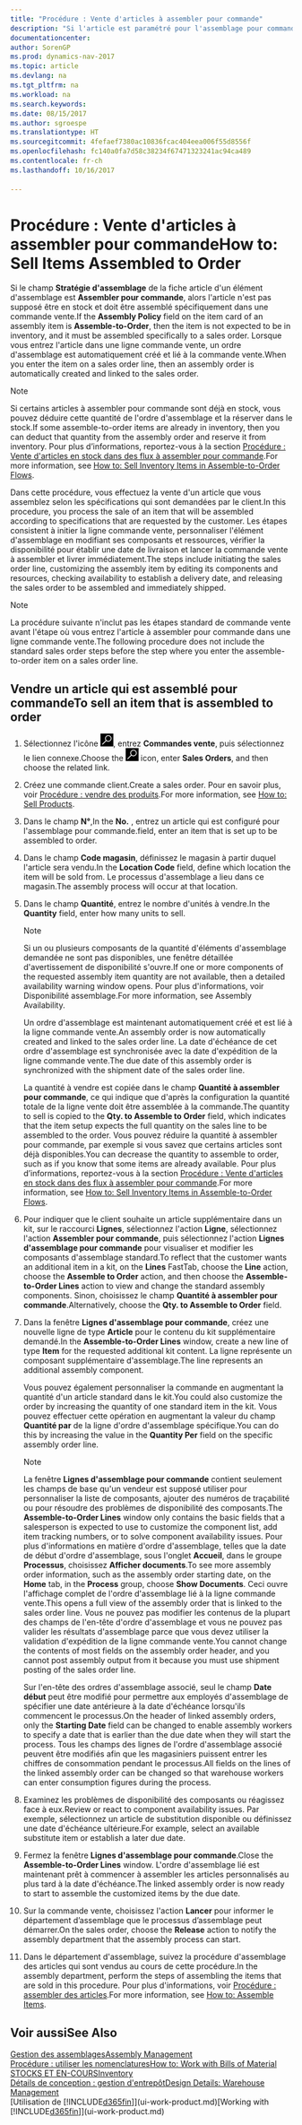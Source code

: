 ```yaml
---
title: "Procédure : Vente d'articles à assembler pour commande"
description: "Si l'article est paramétré pour l'assemblage pour commande, alors l'article ne devrait pas être en stock, et doit être assemblé spécifiquement à une commande vente. Lorsque vous entrez l'article dans une ligne commande vente, un ordre d'assemblage est automatiquement créé et lié à la commande vente."
documentationcenter: 
author: SorenGP
ms.prod: dynamics-nav-2017
ms.topic: article
ms.devlang: na
ms.tgt_pltfrm: na
ms.workload: na
ms.search.keywords: 
ms.date: 08/15/2017
ms.author: sgroespe
ms.translationtype: HT
ms.sourcegitcommit: 4fefaef7380ac10836fcac404eea006f55d8556f
ms.openlocfilehash: fc140a0fa7d58c38234f67471323241ac94ca489
ms.contentlocale: fr-ch
ms.lasthandoff: 10/16/2017

---
```

# <a name="how-to-sell-items-assembled-to-order"></a><span data-ttu-id="26d67-104">Procédure : Vente d'articles à assembler pour commande</span><span class="sxs-lookup"><span data-stu-id="26d67-104">How to: Sell Items Assembled to Order</span></span>
<span data-ttu-id="26d67-105">Si le champ **Stratégie d'assemblage** de la fiche article d'un élément d'assemblage est **Assembler pour commande**, alors l'article n'est pas supposé être en stock et doit être assemblé spécifiquement dans une commande vente.</span><span class="sxs-lookup"><span data-stu-id="26d67-105">If the **Assembly Policy** field on the item card of an assembly item is **Assemble-to-Order**, then the item is not expected to be in inventory, and it must be assembled specifically to a sales order.</span></span> <span data-ttu-id="26d67-106">Lorsque vous entrez l'article dans une ligne commande vente, un ordre d'assemblage est automatiquement créé et lié à la commande vente.</span><span class="sxs-lookup"><span data-stu-id="26d67-106">When you enter the item on a sales order line, then an assembly order is automatically created and linked to the sales order.</span></span>  

> [!NOTE]  
>  <span data-ttu-id="26d67-107">Si certains articles à assembler pour commande sont déjà en stock, vous pouvez déduire cette quantité de l'ordre d'assemblage et la réserver dans le stock.</span><span class="sxs-lookup"><span data-stu-id="26d67-107">If some assemble-to-order items are already in inventory, then you can deduct that quantity from the assembly order and reserve it from inventory.</span></span> <span data-ttu-id="26d67-108">Pour plus d’informations, reportez-vous à la section [Procédure : Vente d'articles en stock dans des flux à assembler pour commande](assembly-how-to-sell-assemble-to-order-items-and-inventory-items-together.md).</span><span class="sxs-lookup"><span data-stu-id="26d67-108">For more information, see [How to: Sell Inventory Items in Assemble-to-Order Flows](assembly-how-to-sell-assemble-to-order-items-and-inventory-items-together.md).</span></span>  

<span data-ttu-id="26d67-109">Dans cette procédure, vous effectuez la vente d'un article que vous assemblez selon les spécifications qui sont demandées par le client.</span><span class="sxs-lookup"><span data-stu-id="26d67-109">In this procedure, you process the sale of an item that will be assembled according to specifications that are requested by the customer.</span></span> <span data-ttu-id="26d67-110">Les étapes consistent à initier la ligne commande vente, personnaliser l'élément d'assemblage en modifiant ses composants et ressources, vérifier la disponibilité pour établir une date de livraison et lancer la commande vente à assembler et livrer immédiatement.</span><span class="sxs-lookup"><span data-stu-id="26d67-110">The steps include initiating the sales order line, customizing the assembly item by editing its components and resources, checking availability to establish a delivery date, and releasing the sales order to be assembled and immediately shipped.</span></span>  

> [!NOTE]  
>  <span data-ttu-id="26d67-111">La procédure suivante n'inclut pas les étapes standard de commande vente avant l'étape où vous entrez l'article à assembler pour commande dans une ligne commande vente.</span><span class="sxs-lookup"><span data-stu-id="26d67-111">The following procedure does not include the standard sales order steps before the step where you enter the assemble-to-order item on a sales order line.</span></span>  

## <a name="to-sell-an-item-that-is-assembled-to-order"></a><span data-ttu-id="26d67-112">Vendre un article qui est assemblé pour commande</span><span class="sxs-lookup"><span data-stu-id="26d67-112">To sell an item that is assembled to order</span></span>  
1.  <span data-ttu-id="26d67-113">Sélectionnez l'icône ![Page ou état pour la recherche](media/ui-search/search_small.png "Page ou état pour la recherche"), entrez **Commandes vente**, puis sélectionnez le lien connexe.</span><span class="sxs-lookup"><span data-stu-id="26d67-113">Choose the ![Search for Page or Report](media/ui-search/search_small.png "Search for Page or Report icon") icon, enter **Sales Orders**, and then choose the related link.</span></span>  
2.  <span data-ttu-id="26d67-114">Créez une commande client.</span><span class="sxs-lookup"><span data-stu-id="26d67-114">Create a sales order.</span></span> <span data-ttu-id="26d67-115">Pour en savoir plus, voir [Procédure : vendre des produits](sales-how-sell-products.md).</span><span class="sxs-lookup"><span data-stu-id="26d67-115">For more information, see [How to: Sell Products](sales-how-sell-products.md).</span></span>  
3.  <span data-ttu-id="26d67-116">Dans le champ **N°**,</span><span class="sxs-lookup"><span data-stu-id="26d67-116">In the **No.**</span></span> <span data-ttu-id="26d67-117">, entrez un article qui est configuré pour l'assemblage pour commande.</span><span class="sxs-lookup"><span data-stu-id="26d67-117">field, enter an item that is set up to be assembled to order.</span></span>  
4.  <span data-ttu-id="26d67-118">Dans le champ **Code magasin**, définissez le magasin à partir duquel l'article sera vendu.</span><span class="sxs-lookup"><span data-stu-id="26d67-118">In the **Location Code** field, define which location the item will be sold from.</span></span> <span data-ttu-id="26d67-119">Le processus d'assemblage a lieu dans ce magasin.</span><span class="sxs-lookup"><span data-stu-id="26d67-119">The assembly process will occur at that location.</span></span>  
5.  <span data-ttu-id="26d67-120">Dans le champ **Quantité**, entrez le nombre d'unités à vendre.</span><span class="sxs-lookup"><span data-stu-id="26d67-120">In the **Quantity** field, enter how many units to sell.</span></span>  

    > [!NOTE]  
    >  <span data-ttu-id="26d67-121">Si un ou plusieurs composants de la quantité d'éléments d'assemblage demandée ne sont pas disponibles, une fenêtre détaillée d'avertissement de disponibilité s'ouvre.</span><span class="sxs-lookup"><span data-stu-id="26d67-121">If one or more components of the requested assembly item quantity are not available, then a detailed availability warning window opens.</span></span> <span data-ttu-id="26d67-122">Pour plus d'informations, voir Disponibilité assemblage.</span><span class="sxs-lookup"><span data-stu-id="26d67-122">For more information, see Assembly Availability.</span></span>  

    <span data-ttu-id="26d67-123">Un ordre d'assemblage est maintenant automatiquement créé et est lié à la ligne commande vente.</span><span class="sxs-lookup"><span data-stu-id="26d67-123">An assembly order is now automatically created and linked to the sales order line.</span></span> <span data-ttu-id="26d67-124">La date d'échéance de cet ordre d'assemblage est synchronisée avec la date d'expédition de la ligne commande vente.</span><span class="sxs-lookup"><span data-stu-id="26d67-124">The due date of this assembly order is synchronized with the shipment date of the sales order line.</span></span>  

    <span data-ttu-id="26d67-125">La quantité à vendre est copiée dans le champ **Quantité à assembler pour commande**, ce qui indique que d'après la configuration la quantité totale de la ligne vente doit être assemblée à la commande.</span><span class="sxs-lookup"><span data-stu-id="26d67-125">The quantity to sell is copied to the **Qty. to Assemble to Order** field, which indicates that the item setup expects the full quantity on the sales line to be assembled to the order.</span></span> <span data-ttu-id="26d67-126">Vous pouvez réduire la quantité à assembler pour commande, par exemple si vous savez que certains articles sont déjà disponibles.</span><span class="sxs-lookup"><span data-stu-id="26d67-126">You can decrease the quantity to assemble to order, such as if you know that some items are already available.</span></span> <span data-ttu-id="26d67-127">Pour plus d’informations, reportez-vous à la section [Procédure : Vente d'articles en stock dans des flux à assembler pour commande](assembly-how-to-sell-inventory-items-in-assemble-to-order-flows.md).</span><span class="sxs-lookup"><span data-stu-id="26d67-127">For more information, see [How to: Sell Inventory Items in Assemble-to-Order Flows](assembly-how-to-sell-inventory-items-in-assemble-to-order-flows.md).</span></span>  

6.  <span data-ttu-id="26d67-128">Pour indiquer que le client souhaite un article supplémentaire dans un kit, sur le raccourci **Lignes**, sélectionnez l'action **Ligne**, sélectionnez l'action **Assembler pour commande**, puis sélectionnez l'action **Lignes d'assemblage pour commande** pour visualiser et modifier les composants d'assemblage standard.</span><span class="sxs-lookup"><span data-stu-id="26d67-128">To reflect that the customer wants an additional item in a kit, on the **Lines** FastTab, choose the **Line** action, choose the **Assemble to Order** action, and then choose the **Assemble-to-Order Lines** action to view and change the standard assembly components.</span></span> <span data-ttu-id="26d67-129">Sinon, choisissez le champ **Quantité à assembler pour commande**.</span><span class="sxs-lookup"><span data-stu-id="26d67-129">Alternatively, choose the **Qty. to Assemble to Order** field.</span></span>  
7.  <span data-ttu-id="26d67-130">Dans la fenêtre **Lignes d'assemblage pour commande**, créez une nouvelle ligne de type **Article** pour le contenu du kit supplémentaire demandé.</span><span class="sxs-lookup"><span data-stu-id="26d67-130">In the **Assemble-to-Order Lines** window, create a new line of type **Item** for the requested additional kit content.</span></span> <span data-ttu-id="26d67-131">La ligne représente un composant supplémentaire d'assemblage.</span><span class="sxs-lookup"><span data-stu-id="26d67-131">The line represents an additional assembly component.</span></span>  

    <span data-ttu-id="26d67-132">Vous pouvez également personnaliser la commande en augmentant la quantité d'un article standard dans le kit.</span><span class="sxs-lookup"><span data-stu-id="26d67-132">You could also customize the order by increasing the quantity of one standard item in the kit.</span></span> <span data-ttu-id="26d67-133">Vous pouvez effectuer cette opération en augmentant la valeur du champ **Quantité par** de la ligne d'ordre d'assemblage spécifique.</span><span class="sxs-lookup"><span data-stu-id="26d67-133">You can do this by increasing the value in the **Quantity Per** field on the specific assembly order line.</span></span>  

    > [!NOTE]  
    >  <span data-ttu-id="26d67-134">La fenêtre **Lignes d'assemblage pour commande** contient seulement les champs de base qu'un vendeur est supposé utiliser pour personnaliser la liste de composants, ajouter des numéros de traçabilité ou pour résoudre des problèmes de disponibilité des composants.</span><span class="sxs-lookup"><span data-stu-id="26d67-134">The **Assemble-to-Order Lines** window only contains the basic fields that a salesperson is expected to use to customize the component list, add item tracking numbers, or to solve component availability issues.</span></span> <span data-ttu-id="26d67-135">Pour plus d'informations en matière d'ordre d'assemblage, telles que la date de début d'ordre d'assemblage, sous l'onglet **Accueil**, dans le groupe **Processus**, choisissez **Afficher documents**.</span><span class="sxs-lookup"><span data-stu-id="26d67-135">To see more assembly order information, such as the assembly order starting date, on the **Home** tab, in the **Process** group, choose **Show Documents**.</span></span> <span data-ttu-id="26d67-136">Ceci ouvre l'affichage complet de l'ordre d'assemblage lié à la ligne commande vente.</span><span class="sxs-lookup"><span data-stu-id="26d67-136">This opens a full view of the assembly order that is linked to the sales order line.</span></span> <span data-ttu-id="26d67-137">Vous ne pouvez pas modifier les contenus de la plupart des champs de l'en-tête d'ordre d'assemblage et vous ne pouvez pas valider les résultats d'assemblage parce que vous devez utiliser la validation d'expédition de la ligne commande vente.</span><span class="sxs-lookup"><span data-stu-id="26d67-137">You cannot change the contents of most fields on the assembly order header, and you cannot post assembly output from it because you must use shipment posting of the sales order line.</span></span>  
    >   
    >  <span data-ttu-id="26d67-138">Sur l'en-tête des ordres d'assemblage associé, seul le champ **Date début** peut être modifié pour permettre aux employés d'assemblage de spécifier une date antérieure à la date d'échéance lorsqu'ils commencent le processus.</span><span class="sxs-lookup"><span data-stu-id="26d67-138">On the header of linked assembly orders, only the **Starting Date** field can be changed to enable assembly workers to specify a date that is earlier than the due date when they will start the process.</span></span> <span data-ttu-id="26d67-139">Tous les champs des lignes de l'ordre d'assemblage associé peuvent être modifiés afin que les magasiniers puissent entrer les chiffres de consommation pendant le processus.</span><span class="sxs-lookup"><span data-stu-id="26d67-139">All fields on the lines of the linked assembly order can be changed so that warehouse workers can enter consumption figures during the process.</span></span>  

8.  <span data-ttu-id="26d67-140">Examinez les problèmes de disponibilité des composants ou réagissez face à eux.</span><span class="sxs-lookup"><span data-stu-id="26d67-140">Review or react to component availability issues.</span></span> <span data-ttu-id="26d67-141">Par exemple, sélectionnez un article de substitution disponible ou définissez une date d'échéance ultérieure.</span><span class="sxs-lookup"><span data-stu-id="26d67-141">For example, select an available substitute item or establish a later due date.</span></span>  
9. <span data-ttu-id="26d67-142">Fermez la fenêtre **Lignes d'assemblage pour commande**.</span><span class="sxs-lookup"><span data-stu-id="26d67-142">Close the **Assemble-to-Order Lines** window.</span></span> <span data-ttu-id="26d67-143">L'ordre d'assemblage lié est maintenant prêt à commencer à assembler les articles personnalisés au plus tard à la date d'échéance.</span><span class="sxs-lookup"><span data-stu-id="26d67-143">The linked assembly order is now ready to start to assemble the customized items by the due date.</span></span>  
10. <span data-ttu-id="26d67-144">Sur la commande vente, choisissez l'action **Lancer** pour informer le département d’assemblage que le processus d’assemblage peut démarrer.</span><span class="sxs-lookup"><span data-stu-id="26d67-144">On the sales order, choose the **Release** action to notify the assembly department that the assembly process can start.</span></span>  
11. <span data-ttu-id="26d67-145">Dans le département d'assemblage, suivez la procédure d'assemblage des articles qui sont vendus au cours de cette procédure.</span><span class="sxs-lookup"><span data-stu-id="26d67-145">In the assembly department, perform the steps of assembling the items that are sold in this procedure.</span></span> <span data-ttu-id="26d67-146">Pour plus d'informations, voir [Procédure : assembler des articles](assembly-how-to-assemble-items.md).</span><span class="sxs-lookup"><span data-stu-id="26d67-146">For more information, see [How to: Assemble Items](assembly-how-to-assemble-items.md).</span></span>  

## <a name="see-also"></a><span data-ttu-id="26d67-147">Voir aussi</span><span class="sxs-lookup"><span data-stu-id="26d67-147">See Also</span></span>  
[<span data-ttu-id="26d67-148">Gestion des assemblages</span><span class="sxs-lookup"><span data-stu-id="26d67-148">Assembly Management</span></span>](assembly-assemble-items.md)  
[<span data-ttu-id="26d67-149">Procédure : utiliser les nomenclatures</span><span class="sxs-lookup"><span data-stu-id="26d67-149">How to: Work with Bills of Material</span></span>](inventory-how-work-BOMs.md)  
[<span data-ttu-id="26d67-150">STOCKS ET EN-COURS</span><span class="sxs-lookup"><span data-stu-id="26d67-150">Inventory</span></span>](inventory-manage-inventory.md)  
[<span data-ttu-id="26d67-151">Détails de conception : gestion d'entrepôt</span><span class="sxs-lookup"><span data-stu-id="26d67-151">Design Details: Warehouse Management</span></span>](design-details-warehouse-management.md)  
<span data-ttu-id="26d67-152">[Utilisation de [!INCLUDE[d365fin](includes/d365fin_md.md)]](ui-work-product.md)</span><span class="sxs-lookup"><span data-stu-id="26d67-152">[Working with [!INCLUDE[d365fin](includes/d365fin_md.md)]](ui-work-product.md)</span></span>

